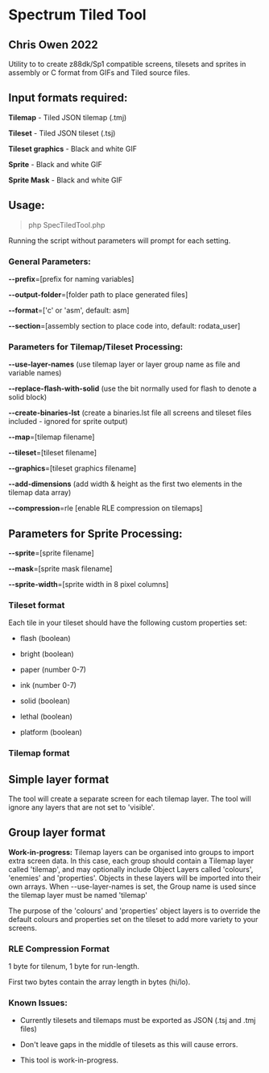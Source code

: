 # Spectrum Tiled Tool
## Chris Owen 2022

Utility to to create z88dk/Sp1 compatible screens, tilesets and sprites in assembly or C format from GIFs and Tiled source files.

## Input formats required:

**Tilemap** - Tiled JSON tilemap (.tmj)

**Tileset** - Tiled JSON tileset (.tsj)

**Tileset graphics** - Black and white GIF

**Sprite** - Black and white GIF

**Sprite Mask** - Black and white GIF


## Usage:

> php SpecTiledTool.php

Running the script without parameters will prompt for each setting.


### General Parameters:

**--prefix**=[prefix for naming variables]

**--output-folder**=[folder path to place generated files]

**--format**=['c' or 'asm', default: asm]

**--section**=[assembly section to place code into, default: rodata_user]


### Parameters for Tilemap/Tileset Processing:

**--use-layer-names** (use tilemap layer or layer group name as file and variable names)

**--replace-flash-with-solid** (use the bit normally used for flash to denote a solid block)

**--create-binaries-lst** (create a binaries.lst file all screens and tileset files included - ignored for sprite output)

**--map**=[tilemap filename]

**--tileset**=[tileset filename]

**--graphics**=[tileset graphics filename]

**--add-dimensions** (add width & height as the first two elements in the tilemap data array)

**--compression**=rle [enable RLE compression on tilemaps]


## Parameters for Sprite Processing:

**--sprite**=[sprite filename]

**--mask**=[sprite mask filename]

**--sprite-width**=[sprite width in 8 pixel columns]


### Tileset format ###

Each tile in your tileset should have the following custom properties set:

* flash (boolean)

* bright (boolean)

* paper (number 0-7)

* ink (number 0-7)

* solid (boolean)

* lethal (boolean)

* platform (boolean)



### Tilemap format ###

## Simple layer format

The tool will create a separate screen for each tilemap layer. The tool will ignore any layers that are not set to 'visible'.

## Group layer format

**Work-in-progress:** Tilemap layers can be organised into groups to import extra screen data. In this case, each group should contain a Tilemap layer called 'tilemap', and may optionally include Object Layers called 'colours', 'enemies' and 'properties'. Objects in these layers will be imported into their own arrays. When --use-layer-names is set, the Group name is used since the tilemap layer must be named 'tilemap'

The purpose of the 'colours' and 'properties' object layers is to override the default colours and properties set on the tileset to add more variety to your screens.


### RLE Compression Format

1 byte for tilenum, 1 byte for run-length.

First two bytes contain the array length in bytes (hi/lo).

### Known Issues:

* Currently tilesets and tilemaps must be exported as JSON (.tsj and .tmj files)

* Don't leave gaps in the middle of tilesets as this will cause errors.

* This tool is work-in-progress.

